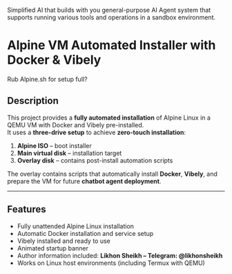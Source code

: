 Simplified AI that builds with you general-purpose AI Agent system that supports running various tools and operations in a sandbox environment. 

# Alpine VM Automated Installer with Docker & Vibely

Rub Alpine.sh for setup full? 

## Description

This project provides a **fully automated installation** of Alpine Linux in a QEMU VM with Docker and Vibely pre-installed.  
It uses a **three-drive setup** to achieve **zero-touch installation**:

1. **Alpine ISO** – boot installer  
2. **Main virtual disk** – installation target  
3. **Overlay disk** – contains post-install automation scripts  

The overlay contains scripts that automatically install **Docker**, **Vibely**, and prepare the VM for future **chatbot agent deployment**.

---

## Features

- Fully unattended Alpine Linux installation  
- Automatic Docker installation and service setup  
- Vibely installed and ready to use  
- Animated startup banner  
- Author information included: **Likhon Sheikh – Telegram: @likhonsheikh**  
- Works on Linux host environments (including Termux with QEMU)
